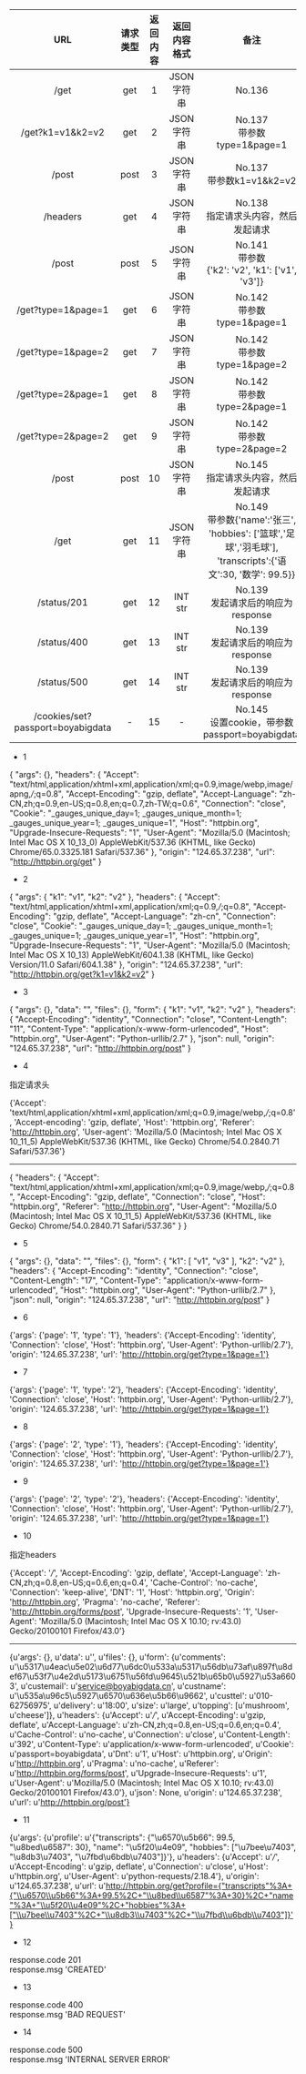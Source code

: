 |URL|请求类型|返回内容|返回内容格式|备注|
|:---:|:---:|:---:|:---:|:---:|
|/get|get|1|JSON字符串|No.136|
|/get?k1=v1&k2=v2|get|2|JSON字符串|No.137<br>带参数type=1&page=1|
|/post|post|3|JSON字符串|No.137<br>带参数k1=v1&k2=v2|
|/headers|get|4|JSON字符串|No.138<br>指定请求头内容，然后发起请求|
|/post|post|5|JSON字符串|No.141<br>带参数<br>{'k2': 'v2', 'k1': ['v1', 'v3']}|
|/get?type=1&page=1|get|6|JSON字符串|No.142<br>带参数type=1&page=1|
|/get?type=1&page=2|get|7|JSON字符串|No.142<br>带参数type=1&page=2|
|/get?type=2&page=1|get|8|JSON字符串|No.142<br>带参数type=2&page=1|
|/get?type=2&page=2|get|9|JSON字符串|No.142<br>带参数type=2&page=2|
|/post|post|10|JSON字符串|No.145<br>指定请求头内容，然后发起请求|
|/get|get|11|JSON字符串|No.149<br>带参数{'name':'张三', 'hobbies': ['篮球','足球','羽毛球'], 'transcripts':{'语文':30, '数学': 99.5}}|
|/status/201|get|12|INT str|No.139<br>发起请求后的响应为response|
|/status/400|get|13|INT str|No.139<br>发起请求后的响应为response|
|/status/500|get|14|INT str|No.139<br>发起请求后的响应为response|
|/cookies/set?passport=boyabigdata|-|15|-|No.145 <br>设置cookie，带参数passport=boyabigdata|










+ 1


{
  "args": {}, 
  "headers": {
    "Accept": "text/html,application/xhtml+xml,application/xml;q=0.9,image/webp,image/apng,*/*;q=0.8", 
    "Accept-Encoding": "gzip, deflate", 
    "Accept-Language": "zh-CN,zh;q=0.9,en-US;q=0.8,en;q=0.7,zh-TW;q=0.6", 
    "Connection": "close", 
    "Cookie": "_gauges_unique_day=1; _gauges_unique_month=1; _gauges_unique_year=1; _gauges_unique=1", 
    "Host": "httpbin.org", 
    "Upgrade-Insecure-Requests": "1", 
    "User-Agent": "Mozilla/5.0 (Macintosh; Intel Mac OS X 10_13_0) AppleWebKit/537.36 (KHTML, like Gecko) Chrome/65.0.3325.181 Safari/537.36"
  }, 
  "origin": "124.65.37.238", 
  "url": "http://httpbin.org/get"
}

+ 2



{
  "args": {
    "k1": "v1", 
    "k2": "v2"
  }, 
  "headers": {
    "Accept": "text/html,application/xhtml+xml,application/xml;q=0.9,*/*;q=0.8", 
    "Accept-Encoding": "gzip, deflate", 
    "Accept-Language": "zh-cn", 
    "Connection": "close", 
    "Cookie": "_gauges_unique_day=1; _gauges_unique_month=1; _gauges_unique=1; _gauges_unique_year=1", 
    "Host": "httpbin.org", 
    "Upgrade-Insecure-Requests": "1", 
    "User-Agent": "Mozilla/5.0 (Macintosh; Intel Mac OS X 10_13) AppleWebKit/604.1.38 (KHTML, like Gecko) Version/11.0 Safari/604.1.38"
  }, 
  "origin": "124.65.37.238", 
  "url": "http://httpbin.org/get?k1=v1&k2=v2"
}

+ 3

{
  "args": {}, 
  "data": "", 
  "files": {}, 
  "form": {
    "k1": "v1", 
    "k2": "v2"
  }, 
  "headers": {
    "Accept-Encoding": "identity", 
    "Connection": "close", 
    "Content-Length": "11", 
    "Content-Type": "application/x-www-form-urlencoded", 
    "Host": "httpbin.org", 
    "User-Agent": "Python-urllib/2.7"
  }, 
  "json": null, 
  "origin": "124.65.37.238", 
  "url": "http://httpbin.org/post"
}


+ 4


指定请求头

{'Accept': 'text/html,application/xhtml+xml,application/xml;q=0.9,image/webp,*/*;q=0.8',
 'Accept-encoding': 'gzip, deflate',
 'Host': 'httpbin.org',
 'Referer': 'http://httpbin.org',
 'User-agent': 'Mozilla/5.0 (Macintosh; Intel Mac OS X 10_11_5) AppleWebKit/537.36 (KHTML, like Gecko) Chrome/54.0.2840.71 Safari/537.36'}
 
-----------------------------

{
  "headers": {
    "Accept": "text/html,application/xhtml+xml,application/xml;q=0.9,image/webp,*/*;q=0.8", 
    "Accept-Encoding": "gzip, deflate", 
    "Connection": "close", 
    "Host": "httpbin.org", 
    "Referer": "http://httpbin.org", 
    "User-Agent": "Mozilla/5.0 (Macintosh; Intel Mac OS X 10_11_5) AppleWebKit/537.36 (KHTML, like Gecko) Chrome/54.0.2840.71 Safari/537.36"
  }
}

+ 5

{
  "args": {}, 
  "data": "", 
  "files": {}, 
  "form": {
    "k1": [
      "v1", 
      "v3"
    ], 
    "k2": "v2"
  }, 
  "headers": {
    "Accept-Encoding": "identity", 
    "Connection": "close", 
    "Content-Length": "17", 
    "Content-Type": "application/x-www-form-urlencoded", 
    "Host": "httpbin.org", 
    "User-Agent": "Python-urllib/2.7"
  }, 
  "json": null, 
  "origin": "124.65.37.238", 
  "url": "http://httpbin.org/post"
}

+ 6

{'args': {'page': '1', 'type': '1'},
 'headers': {'Accept-Encoding': 'identity',
  'Connection': 'close',
  'Host': 'httpbin.org',
  'User-Agent': 'Python-urllib/2.7'},
 'origin': '124.65.37.238',
 'url': 'http://httpbin.org/get?type=1&page=1'}
 
 + 7
 
 
{'args': {'page': '1', 'type': '2'},
 'headers': {'Accept-Encoding': 'identity',
  'Connection': 'close',
  'Host': 'httpbin.org',
  'User-Agent': 'Python-urllib/2.7'},
 'origin': '124.65.37.238',
 'url': 'http://httpbin.org/get?type=1&page=1'}
 
 + 8
 
 
{'args': {'page': '2', 'type': '1'},
 'headers': {'Accept-Encoding': 'identity',
  'Connection': 'close',
  'Host': 'httpbin.org',
  'User-Agent': 'Python-urllib/2.7'},
 'origin': '124.65.37.238',
 'url': 'http://httpbin.org/get?type=1&page=1'}
 
 + 9 
 
 
{'args': {'page': '2', 'type': '2'},
 'headers': {'Accept-Encoding': 'identity',
  'Connection': 'close',
  'Host': 'httpbin.org',
  'User-Agent': 'Python-urllib/2.7'},
 'origin': '124.65.37.238',
 'url': 'http://httpbin.org/get?type=1&page=1'}
 
 + 10

指定headers

{'Accept': '*/*',
 'Accept-Encoding': 'gzip, deflate',
 'Accept-Language': 'zh-CN,zh;q=0.8,en-US;q=0.6,en;q=0.4',
 'Cache-Control': 'no-cache',
 'Connection': 'keep-alive',
 'DNT': '1',
 'Host': 'httpbin.org',
 'Origin': 'http://httpbin.org',
 'Pragma': 'no-cache',
 'Referer': 'http://httpbin.org/forms/post',
 'Upgrade-Insecure-Requests': '1',
 'User-Agent': 'Mozilla/5.0 (Macintosh; Intel Mac OS X 10.10; rv:43.0) Gecko/20100101 Firefox/43.0'}

-------------

{u'args': {},
 u'data': u'',
 u'files': {},
 u'form': {u'comments': u'\u5317\u4eac\u5e02\u6d77\u6dc0\u533a\u5317\u56db\u73af\u897f\u8def67\u53f7\u4e2d\u5173\u6751\u56fd\u9645\u521b\u65b0\u5927\u53a6603',
  u'custemail': u'service@boyabigdata.cn',
  u'custname': u'\u535a\u96c5\u5927\u6570\u636e\u5b66\u9662',
  u'custtel': u'010-62756975',
  u'delivery': u'18:00',
  u'size': u'large',
  u'topping': [u'mushroom', u'cheese']},
 u'headers': {u'Accept': u'*/*',
  u'Accept-Encoding': u'gzip, deflate',
  u'Accept-Language': u'zh-CN,zh;q=0.8,en-US;q=0.6,en;q=0.4',
  u'Cache-Control': u'no-cache',
  u'Connection': u'close',
  u'Content-Length': u'392',
  u'Content-Type': u'application/x-www-form-urlencoded',
  u'Cookie': u'passport=boyabigdata',
  u'Dnt': u'1',
  u'Host': u'httpbin.org',
  u'Origin': u'http://httpbin.org',
  u'Pragma': u'no-cache',
  u'Referer': u'http://httpbin.org/forms/post',
  u'Upgrade-Insecure-Requests': u'1',
  u'User-Agent': u'Mozilla/5.0 (Macintosh; Intel Mac OS X 10.10; rv:43.0) Gecko/20100101 Firefox/43.0'},
 u'json': None,
 u'origin': u'124.65.37.238',
 u'url': u'http://httpbin.org/post'}
 
 + 11

{u'args': {u'profile': u'{"transcripts": {"\\u6570\\u5b66": 99.5, "\\u8bed\\u6587": 30}, "name": "\\u5f20\\u4e09", "hobbies": ["\\u7bee\\u7403", "\\u8db3\\u7403", "\\u7fbd\\u6bdb\\u7403"]}'},
 u'headers': {u'Accept': u'*/*',
  u'Accept-Encoding': u'gzip, deflate',
  u'Connection': u'close',
  u'Host': u'httpbin.org',
  u'User-Agent': u'python-requests/2.18.4'},
 u'origin': u'124.65.37.238',
 u'url': u'http://httpbin.org/get?profile={"transcripts"%3A+{"\\u6570\\u5b66"%3A+99.5%2C+"\\u8bed\\u6587"%3A+30}%2C+"name"%3A+"\\u5f20\\u4e09"%2C+"hobbies"%3A+["\\u7bee\\u7403"%2C+"\\u8db3\\u7403"%2C+"\\u7fbd\\u6bdb\\u7403"]}'}
 
 + 12
 
 response.code 201 <br>response.msg 'CREATED'
 
 + 13
 
 response.code 400 <br>response.msg 'BAD REQUEST'
 
 + 14
 
 response.code 500 <br>response.msg 'INTERNAL SERVER ERROR'